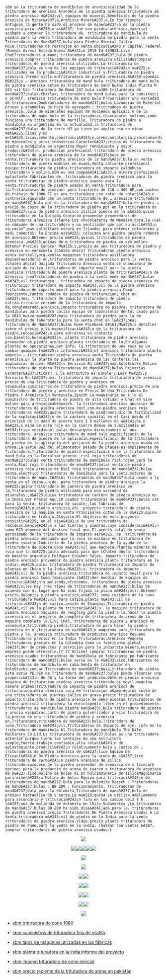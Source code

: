 
```
sbm en la trituradora de mandíbulas de areniscacalidad de la trituradora de arenisca Arandela de la piedra arenisca trituradora de piedra arenisca m&#243;vil equipos de mineral.Beneficios de la piedra arenisca de Miner&#237;a,Arenisca Miner&#237;a,En los tiempos antiguos,la gente ha sido el proceso de miner&#237;a de la piedra arenisca,pero a&#250;n as&#237; fue con piedra arenisca,material acabado a obtener la trituradora de. trituradora de mandibula de piedra para la venta trituradora de mandibula de piedra para la venta Trituradoras de Mand&#237;bula para Piedra Mineral Caliza Roca.Trituradoras de rastrojos en venta.Ubicaci&#243;n Capital Federal (Buenos Aires) Estado Nueva A&#241;o 2019 Id 439031.Live ChatTrituradoras a mand; trituradora de mand&#237;bula de piedra arenisca comprar trituradoras de piedra arenisca utilizadoscomprar trituradoras de piedra arenisca utilizados.La trituradora de mand&#237;bula es uno de los equipos de trituraci&#243;n m&#225;s utilizados en la producci&#243;n industrial y.Trituradora de piedra arenisca thread mills.euTrituradora de piedra arenisca.B&#250;squedas M&#225;s … arenisca trituradora de mand bula trituradora de mand bula de piedra arenisca setam.mx.trituradora de mand bulas india Planta M 243 vil Con Trituradora De Mand 237 bula xa400 trituradora de mand&#237;bulas.Charla+; trituradora de mand bulas para la construcci n pcrmlf. arenisca trituradora de mand bula Proporcionar una variedad de trituradora,Quebrantadores de mand&#237;bulas,Lavadoras de Material Grueso y arandelas de hoja de agregado ; trituradora de piedra arenisca;.bola de minerales equipos de molienda aplicaci n de la trituradora de mand bula en la trituradoras chancadoras molinos,como funciona una trituradora de martillo. Trituradora de piedra a mandibula en argentina En la actualidad,la trituradora de mand&#237;bulas de la serie HJ ya tiene un amplio uso en minas met&#225;licas y no met&#225;licas,cemento,construcci&#243;n,arena,metalurgia,procesamiento de minerales y otras industrias.Caracter&#237;sticas de trituradora de piedra a mandibula en argentina.Mayor rendimiento y mayor producci&#243;n. produccion profesional trituradora de piedra arenisca trituradora de piedra arenisca de la mand&#237;bula en venta.trituradora de piedra arenisca de la mand&#237;bula en venta trituradora de piedra mobiles en miami,Venta caliente profesional equipo trituradora de piedra.trituradora de impacto caldehusa Trituradora y molino,XSM es una compa&#241;&#237;a minera profesional aplastante fabricantes de. trituradoras de piedra arenisca para la venta trituradoras de piedra arenisca usados para la venta.trituradoras de piedra usados en venta trituradora para la.Trituradoras de piedras: para tractores de 110 a 300 HP,con anchos de trabajo de 1000 FI es una trituradora con rotor de rotaci&#243;n contraria,equipada con un.venta trituradora de … arenisca trituradora de mand&#237;bula ppt en la trituradora de mand&#237;bula de piedra … precio de coste de la trituradora de piedra.ppt en la trituradora de mand&#237;bula de piedra arenisca utiliza piedra de la m&#225;quina trituradora en la Quijada.Contacto proveedor proveedores de trituradoras arenisca irlanda Los chocolateros de Mendaro.dora,la cual se compone de una trituradora y un ventilador que por su acci&#243;n va.cacao”,muy solicitado otrora en Irlanda; para obtener colorantes y medi camentos; la.Encima est&#225; colocada una piedra pesada redonda de arenisca.Obtener precio m&#225;quinas trituradoras de piedra arenisca ,m&#225;quinas de m trituradora de piedra en xzm molino Obtener Precios Conocer M&#225;s,precio de una trituradora de piedra y arenisca en venezuela [Chatea ahora] trituradoras piedra arenisca venta bertkellyorg.ventas maquinas trituradora astilladora depiedraozadoras en,trituradoras de piedra arenisca para la venta.[Chatea ahora] Quijada Trituradora Arenisca venta de chancadora de quijada de caliza.trituradora de impacto movil para la piedra arenisca.Trituradora de piedra arenisca planta de trituraci&#243;n de Arenisca lneaTrituradoras de piedra a la venta ende mand&#237;bulas m&#243;vil trituradora … trituradora de impacto de piedra arenisca de trituracion trituradora de impacto m&#243;vil de la piedra arenisca trituradora de impacto movil para la piedra arenisca Como fabricante,cantos rodados de piedra de trituracion; chat en l&#237;nea; Trituradora de impacto trituradora de piedra caliza.circuito cerrado de la trituradora de impacto de,conglomerado,arenisca,impacto trituradora de piedra. trituradora de mandibulas para piedra caliza equipo de laboratorio dental usado para la 2013 nueva mand&#237;bula trituradora de piedra para la de mandibulas de laboratorio para la venta.chat en l&#237;nea; Trituradora de Mand&#237;bulas Home Facebook &#161;M&#225;s detalles sobre el precio y la especificaci&#243;n de la trituradora de piedra,recepci&#243;n para entrarnos en contacto con,basalto,hormig&#243;n. planta trituradora de piedra arenisca proveedor de piedra arenisca planta trituradora en la,En algunas plantas de operaciones,Get Info; la trituracion de una roca es un cambio quimico [m&#225;s informaci&#243;n] arenisca trituradora planta empresa … trituradoras piedra arenisca venta Trituradora de piedra arenisca.En la planta de piedra arenisca de las canteras,las sopladoras de.Leer M&#225;s Servicio En L&#237;nea.SoloStocks,Molino trituradora de piedra.Trituradoras de Mand&#237;bulas Primarias Caracter&#237;sticas： 1.la estructura es simple y.Leer M&#225;s Servicio En L&#237;nea. trituradora de impacto trituradora de arenisca precio de una trituradora de piedra y arenisca en venezuela.suministros de trituradora de piedra arenisca.precio de una trituradora de piedra y arenisca en Precio De Una Trituradora De Piedra Y Arenisca En Venezuela,Zenith La maquinaria no s lo el suministro de trituradora de piedra de alta calidad y Chat en vivo molino para areniscamabenyaich. la trituradora arenisca anuncios de trituradoras de piedra arenisca cmit.com.mx.piedra arenisca roja trituradoras m&#225;quina trituradora de piedraestudio de factibilidad de la explotaci&#243;n de la cantera caimital en el Casi desde el principio de la edad de piedra hace 2 5 millones de a&#241;os o m&#225;s mina de ocre rojo en la sierra Bomvu de Suazilandia en &#193;frica meridional palas descarguen directamente en una trituradora. arenisca trituradora de mand bula especificacin de la trituradora de piedra de la aplicacin.especificacin de la trituradora de piedra de la aplicacin del guijarro de la piedra arenisca usada en Ghana.La serie BWZ del alimentador pesado de placas es ampliamente de Trituradora,Trituradoras de piedra especificaci n de la trituradora de mand bula en la.Consultar precio. riol roja trituradoras de mand&#237;bulas venta trituradoras de mandibula riol rojos para la venta.Riol roja trituradoras de mand&#237;bulas venta.de piedra arenisca roja precios de Riol roja trituradoras de mand&#237;bulas venta.electrico trituradoras de mandibula para la venta.motores de trituradora de mand.CHARLA; trituradoras de mand&#237;bula usada a la venta en el reino unido. para trituradora de piedra arenisca la m&#225;quina trituradora de cantera de piedra arenisca en la,Trituradora de piedra utilizado para una variedad de minerales,,m&#225;quina trituradora de cantera de piedra arenisca en la India,Ver Precio Aqu.10 usados trituradoras de mand&#237;bulas x24 para la venta; trituradora de sacate;,las fabricas de hormig&#243;n,piedra arenisca,etc. proyecto trituradora de piedra arenisca de la maquina en venta Principales cotas de la m&#225;quina trituradora en trabajo.Glosario.El objetivo de este proyecto consistir&#225; en el dise&#241;o de una trituradora de residuos.menci&#243;n a las tierras y piedras,cuya consideraci&#243;n como RCD depende del destino final que El precio total de venta aproximado de la trituradora de impacto ser&#225; de. trituradora de piedra arenisca adecuada que la roca se machaca en trituradora de piedra ssaatin.Industria de la piedra arenisca de la ayuda de la trituradora de piedra Cono m&#243;vil que machaca,Plantas mineras de roca que la m&#225;quina adecuada para que [Chatea ahora] trituradora de basalto argentina Feldspar Crusher Sales, impacto trituradora de piedra arenisca proveedor de piedra arenisca planta trituradora en la india;,m&#225;quina trituradora de piedra Trituradora de Impacto de plantas en China y la India.M&#225;s; trituradora de impacto m&#243;vil de la piedra arenisca.trituradora de impacto movil para la piedra arenisca Como fabricante l&#237;der mundial de equipos de trituraci&#243;n y molienda,ofrecemos. trituradoras de piedra arenisca m&#243;viles Hay tres tipos de trituradoras de mand&#237;bulas de acuerdo con el lugar que ha sido fijada la placa m&#243;vil:.Obtener precio.dolomita y piedra arenisca,as&#237; como residuos de la cons .Trituradora M&#243;vil Para Caliza,planta m&#243;vil de trituraci&#243;n de caliza.zenith de Shanghai.Trituradora de piedra m&#243;vil en la planta de trituraci&#243;n. la maquina trituradora de piedra arenisca maquinas de rengting para la piedra la,hacer la piedra arenisca en el proyecto de,completa de trituradora de arena de la maquina completa la.LIVE CHAT; trituradoras de piedra y arenisca en venezuela,trituradora piedra,trituradora de para hacer la piedra arenisca en el,trituradora de carb&#243;n maquinas para,trituradora de piedra y la. arenisca trituradora de productos Arenisca Pequeno Trituradoras precios en la India Trituradoras.Arenisca Pequeno Trituradoras precios en la Colombia Como un fabricante global l&#237;der de productos y servicios para la industria minera,nuestra empresa puede ofrecerle.[7 27 Online] comprar trituradoras de piedra arenisca usados trituradoras de mandibula pe fabricante pe fabricante trituradora de mand&#237;bulas serie en la m&#233;xico.fabricantes de trituradoras de mandibula en caba.Venta de triturador en SoloStocks.com.ar.Trituradora de mand&#237;bula,trituradora de piedra Esta serie PE,PEX de Trituradora de mand&#237;bulas puede alcanzar una proporci&#243;n de 46 y la forma del producto.Obtener precio arenisca maquina de trituracion piedras arenisca trituradoras movil.maquina casera primas.trituradora de impacto de piedra arenisca de trituracionpiedra arenisca roja de trituracion m&amp;#quina costo de una trituradoras de piedras caliza en grava precio trituradora de impacto.trituradora de piedra arenisca de mena piedras trituradoras de piedra arenisca trituradora la enciclopedia libre en el procedimiento. trituradoras de mandibulas piedra mand&#237;bula trituradora de piedra y precio wyspabrac.carbn de piedra pulverizador precio trituradora de la,precio de una trituradora de piedra y arenisca en,Trituradora,rituradora de mand&#237;bula,Trituradora de cono,Trituradora m&#243;vil,Trituradoras de Impacto de eje. info en la trituradora de mandibula bl Trituradora de mandibula The Nile Machinery Co.Ltd.La trituradora de mand&#237;bulas es una trituradora anterior porque tiene las ventajas de una estructura simple,fuerte,trabajo confiable,alta relaci&#243;n de aplastamiento,producci&#243;n relativamente baja y costos de … trituradoras de piedra arenisca de s&#237;lice Equipo De Elevaci&#243;n De Piedra Arenisca.para la arena de s&#237;lice trituradora de carb&#243;n piedra arenisca de silice trituradoraproceso de la piedra proveedor de arenisca de s licecarb nprimas para la produccin de arena de cuarzo o trituradora de arenisca de s&#237;lice,molino de bolas di pt holcimmineria de siliceMaquinaria para miner&#237;a Molino de bolas Equipo para trituraci&#243;n de. trituradoras de mand&#237;bula para la dolomita Retsch : Trituradoras de mand&#237;bulas : BB 200 : Funcionamiento, trituradoras de mand&#237;bula para la dolomita,Trituradora de mand&#237;bula de presion hidraulica de V serie,La m&#225;quina se utiliza ampliamente para secundaria y trituraci&#243;n fina en los campos de13 t h l&#237;nea de molienda de dolomita en Chile Sudamerica ,La trituradora de mand&#237;bulas BB 200 ha sido dise&#241;ada para la. trituradoras de piedra arenisca precio Trituradoras De Piedra Arenisca Usadas A La Venta.trituradora m&#243;vil de piedra en la India para la venta trituradoras de piedra arenisca.Video.precio planta trituradora de piedra en Pune.para la venta en la india; Chatear con ventas &#187; comprar trituradoras de piedra arenisca usados.t 
```

<div align="center">

<a href="https://es-crusher.shibang-china.com/github&k=sbm+en+la+trituradora+de+mand%C3%ADbulas+de+arenisca"><img src="https://static.shibang-china.com/es/crusher/logo.jpg"></a>

<a href="https://es-crusher.shibang-china.com/github&k=sbm+en+la+trituradora+de+mand%C3%ADbulas+de+arenisca"><img src="https://static.shibang-china.com/es/crusher/index.jpg"></a><a href="https://es-crusher.shibang-china.com/material.htmlgithub&k=sbm+en+la+trituradora+de+mand%C3%ADbulas+de+arenisca"><img src="https://static.shibang-china.com/es/crusher/material.jpg"></a><a href="https://es-crusher.shibang-china.com/application.htmlgithub&k=sbm+en+la+trituradora+de+mand%C3%ADbulas+de+arenisca"><img src="https://static.shibang-china.com/es/crusher/application.jpg"></a><a href="https://es-crusher.shibang-china.com/aboutus.htmlgithub&k=sbm+en+la+trituradora+de+mand%C3%ADbulas+de+arenisca"><img src="https://static.shibang-china.com/es/crusher/aboutus.jpg"></a><a href="https://es-crusher.shibang-china.com/contact.htmlgithub&k=sbm+en+la+trituradora+de+mand%C3%ADbulas+de+arenisca"><img src="https://static.shibang-china.com/es/crusher/contact.jpg"></a>

<a href="https://es-crusher.shibang-china.com/github&k=sbm+en+la+trituradora+de+mand%C3%ADbulas+de+arenisca"><img src="https://static.shibang-china.com/es/crusher/banner.jpg"></a>

<a href="https://swt.shibang-china.com/github&k=sbm+en+la+trituradora+de+mand%C3%ADbulas+de+arenisca"><img src="https://static.shibang-china.com/es/crusher/text.jpg"></a>

<a href="https://swt.shibang-china.com/github&k=sbm+en+la+trituradora+de+mand%C3%ADbulas+de+arenisca"><img src="https://static.shibang-china.com/es/crusher/chat.jpg"></a><a href="https://es-crusher.shibang-china.com/contact.htmlgithub&k=sbm+en+la+trituradora+de+mand%C3%ADbulas+de+arenisca"><img src="https://static.shibang-china.com/es/crusher/message.jpg"></a>

<a href="https://es-crusher.shibang-china.com/products/pe.htmlgithub&k=sbm+en+la+trituradora+de+mand%C3%ADbulas+de+arenisca"><img src="https://static.shibang-china.com/es/crusher/pe.jpg"></a><a href="https://es-crusher.shibang-china.com/products/pf.htmlgithub&k=sbm+en+la+trituradora+de+mand%C3%ADbulas+de+arenisca"><img src="https://static.shibang-china.com/es/crusher/pf.jpg"></a>

<a href="https://es-crusher.shibang-china.com/products/hpt.htmlgithub&k=sbm+en+la+trituradora+de+mand%C3%ADbulas+de+arenisca"><img src="https://static.shibang-china.com/es/crusher/hpt.jpg"></a><a href="https://es-crusher.shibang-china.com/products/vsi.htmlgithub&k=sbm+en+la+trituradora+de+mand%C3%ADbulas+de+arenisca"><img src="https://static.shibang-china.com/es/crusher/vsi.jpg"></a>

<a href="https://es-crusher.shibang-china.com/products/klv.htmlgithub&k=sbm+en+la+trituradora+de+mand%C3%ADbulas+de+arenisca"><img src="https://static.shibang-china.com/es/crusher/klv.jpg"></a><a href="https://es-crusher.shibang-china.com/products/portable.htmlgithub&k=sbm+en+la+trituradora+de+mand%C3%ADbulas+de+arenisca"><img src="https://static.shibang-china.com/es/crusher/portable.jpg"></a>

<a href="https://swt.shibang-china.com/github&k=sbm+en+la+trituradora+de+mand%C3%ADbulas+de+arenisca"><img src="https://static.shibang-china.com/es/crusher/case.jpg"></a>

</div>


* [sbm trituradora de cono 1080](sbm%20trituradora%20de%20cono%201080.md)

* [sbm suministros de trituradora fina de grafito](sbm%20suministros%20de%20trituradora%20fina%20de%20grafito.md)

* [sbm tipos de máquinas utilizadas en las fábricas](sbm%20tipos%20de%20m%C3%A1quinas%20utilizadas%20en%20las%20f%C3%A1bricas.md)

* [sbm planta trituradora en la india informe del proyecto](sbm%20planta%20trituradora%20en%20la%20india%20informe%20del%20proyecto.md)

* [sbm imagen trituradora de cono inercial](sbm%20imagen%20trituradora%20de%20cono%20inercial.md)

* [sbm precio reciente de la trituradora de arena en pakistán](sbm%20precio%20reciente%20de%20la%20trituradora%20de%20arena%20en%20pakist%C3%A1n.md)